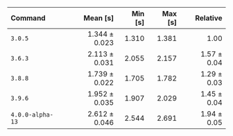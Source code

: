 | Command | Mean [s] | Min [s] | Max [s] | Relative |
|:---|---:|---:|---:|---:|
| `3.0.5` | 1.344 ± 0.023 | 1.310 | 1.381 | 1.00 |
| `3.6.3` | 2.113 ± 0.031 | 2.055 | 2.157 | 1.57 ± 0.04 |
| `3.8.8` | 1.739 ± 0.022 | 1.705 | 1.782 | 1.29 ± 0.03 |
| `3.9.6` | 1.952 ± 0.035 | 1.907 | 2.029 | 1.45 ± 0.04 |
| `4.0.0-alpha-13` | 2.612 ± 0.046 | 2.544 | 2.691 | 1.94 ± 0.05 |
